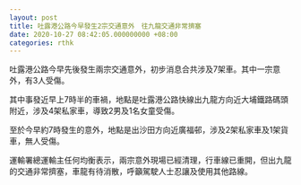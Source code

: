 ```yaml
---
layout: post
title: 吐露港公路今早發生2宗交通意外　往九龍交通非常擠塞
date: 2020-10-27 08:42:05.000000000 +08:00
categories: rthk
---
```


吐露港公路今早先後發生兩宗交通意外，初步消息合共涉及7架車。其中一宗意外，有3人受傷。

其中事發近早上7時半的車禍，地點是吐露港公路快線出九龍方向近大埔鐵路碼頭附近，涉及4架私家車，導致2男及1名女童受傷。

至於今早約7時發生的意外，地點是出沙田方向近廣福邨，涉及2架私家車及1架貨車，無人受傷。

運輸署總運輸主任何均衡表示，兩宗意外現場已經清理，行車線已重開，但出九龍的交通非常擠塞，車龍有待消散，呼籲駕駛人士忍讓及使用其他路線。
